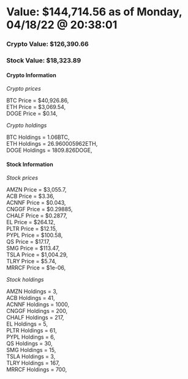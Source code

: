 # Value: $144,714.56 as of Monday, 04/18/22 @ 20:38:01 

### Crypto Value: $126,390.66

### Stock Value: $18,323.89

#### Crypto Information 
*Crypto prices* 

BTC Price = $40,926.86,  
ETH Price = $3,069.54,  
DOGE Price = $0.14,  


*Crypto holdings* 

BTC Holdings = 1.06BTC,  
ETH Holdings = 26.960005962ETH,  
DOGE Holdings = 1809.826DOGE,  


#### Stock Information 

*Stock prices* 

AMZN Price = $3,055.7,  
ACB Price = $3.36,  
ACNNF Price = $0.043,  
CNGGF Price = $0.29885,  
CHALF Price = $0.2877,  
EL Price = $264.12,  
PLTR Price = $12.15,  
PYPL Price = $100.58,  
QS Price = $17.17,  
SMG Price = $113.47,  
TSLA Price = $1,004.29,  
TLRY Price = $5.74,  
MRRCF Price = $1e-06,  


*Stock holdings* 

AMZN Holdings = 3,  
ACB Holdings = 41,  
ACNNF Holdings = 1000,  
CNGGF Holdings = 200,  
CHALF Holdings = 217,  
EL Holdings = 5,  
PLTR Holdings = 61,  
PYPL Holdings = 6,  
QS Holdings = 30,  
SMG Holdings = 15,  
TSLA Holdings = 3,  
TLRY Holdings = 167,  
MRRCF Holdings = 700,  


